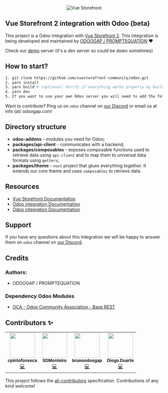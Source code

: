 <div align="center">
  <img src="https://user-images.githubusercontent.com/1626923/137323036-91d4262b-74dd-40c3-83da-a405a75de5c8.jpg" alt="Vue Storefront" />
</div>

## Vue Storefront 2 integration with Odoo (beta)

This project is a Odoo integration with [Vue Storefront 2](https://github.com/vuestorefront-community/vue-storefront/).
This integration is being developed and maintained by [ODOOGAP / PROMPTEQUATION](https://www.odoogap.com/) ❤️

Check our [demo](https://vsf.labs.odoogap.com/) server (it's a dev server so could be down sometimes)


## How to start?


```sh
1. git clone https://github.com/vuestorefront-community/odoo.git
2. yarn install
3. yarn build # (optional) Verify if everything works properly by building all three projects
4. yarn dev
5. If you want to use your own Odoo server you will need to add the folder odoo-addons to your server
```

Want to contribute? Ping us on `odoo` channel on [our Discord](https://discord.vuestorefront.io) or email us at info (at) odoogap.com!


## Directory structure

* **odoo-addons** - modules you need for Odoo;
* **packages/api-client** - communicates with a backend;
* **packages/composables** - exposes composable functions used to retrieve data using `api-client` and to map them to universal data formats using `getters`;
* **packages/theme** - `nuxt` project that glues everything together. It extends our core theme and uses `composables` to retrieve data.

## Resources

- [Vue Storefront Documentation](https://docs.vuestorefront.io/v2/)
- [Odoo integration Documentation](https://docs.vuestorefront.io/odoo)
- [Odoo integration Documentation](https://github.com/vuestorefront-community/odoo)

## Support

If you have any questions about this integration we will be happy to answer them on `odoo` channel on [our Discord](discord.vuestorefront.io).

## Credits

### Authors:

- ODOOGAP / PROMPTEQUATION

### Dependency Odoo Modules

- [OCA - Odoo Community Association - Base REST](https://github.com/OCA/rest-framework)

## Contributors ✨

<!-- ALL-CONTRIBUTORS-LIST:START - Do not remove or modify this section -->
<!-- prettier-ignore-start -->
<!-- markdownlint-disable -->
<table>
  <tr>
    <td align="center"><a href="http://www.promptequation.com/"><img src="https://avatars.githubusercontent.com/u/21957046?v=4?s=80" width="80px;" alt=""/><br /><sub><b>cpintofonseca</b></sub></a><br /><a href="https://github.com/vuestorefront-community/odoo/commits?author=cpintofonseca" title="Code">💻</a></td>
    <td align="center"><a href="https://github.com/SDMonteiro"><img src="https://avatars.githubusercontent.com/u/68434298?v=4?s=80" width="80px;" alt=""/><br /><sub><b>SDMonteiro</b></sub></a><br /><a href="https://github.com/vuestorefront-community/odoo/commits?author=SDMonteiro" title="Code">💻</a></td>
    <td align="center"><a href="https://github.com/brunoodoogap"><img src="https://avatars.githubusercontent.com/u/84967663?v=4?s=80" width="80px;" alt=""/><br /><sub><b>brunoodoogap</b></sub></a><br /><a href="https://github.com/vuestorefront-community/odoo/commits?author=brunoodoogap" title="Code">💻</a></td>
    <td align="center"><a href="https://github.com/dduarte-odoogap"><img src="https://avatars.githubusercontent.com/u/18329970?v=4?s=80" width="80px;" alt=""/><br /><sub><b>Diogo Duarte</b></sub></a><br /><a href="https://github.com/vuestorefront-community/odoo/commits?author=dduarte-odoogap" title="Code">💻</a></td>
  </tr>
</table>

<!-- markdownlint-restore -->
<!-- prettier-ignore-end -->

<!-- ALL-CONTRIBUTORS-LIST:END -->

This project follows the [all-contributors](https://github.com/all-contributors/all-contributors) specification. Contributions of any kind welcome!

